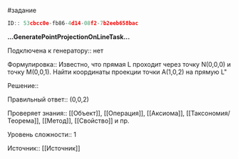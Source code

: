 #задание

```javascript
ID:: 53cbcc0e-fb86-4d14-08f2-7b2eeb658bac
```

**...GeneratePointProjectionOnLineTask...**

Подключена к генератору:: нет

Формулировка:: Известно, что прямая L проходит через точку N(0,0,0) и точку M(0,0,1). Найти координаты проекции точки A(1,0,2) на прямую L"


Решение:: 

Правильный ответ:: (0,0,2)

Проверяет знания:: [[Объект]], [[Операция]], [[Аксиома]], [[Таксономия/Теорема]], [[Метод]], [[Свойство]] и пр.

Уровень сложности:: 1

Источник:: [[Источник]]